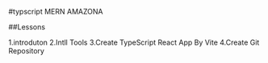 #typscript MERN  AMAZONA

##Lessons

1.introduton
2.Intll Tools
3.Create TypeScript React App By Vite
4.Create Git Repository